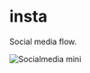 # insta
 
Social media flow.

![Socialmedia mini](https://user-images.githubusercontent.com/79149222/142489080-bf2de8e3-afa5-400c-830a-bf4fe1e597e5.png)
